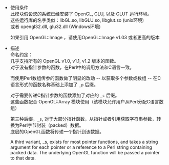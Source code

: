 * 使用条件  
  此模块假设您的系统已经安装了 OpenGL, GLU, 以及 GLUT 运行环境。  
  这些运行库的名字类似：libGL.so, libGLU.so, libglut.so (unix环境)  
  或者 opengl32.dll, glu32.dll (Windows环境)  

  如果引用 OpenGL::Image ，请使用OpenGL::Image v1.03 或者更高的版本  

* 描述  
  命名约定：  
  几乎支持所有的 OpenGL v1.0, v1.1, v1.2 版本的函数。  
  对于没有指针参数的函数，在Perl中的调用方法和C语言一致。  

  而使用Perl数组传参的函数做了明显的改动 -- 以获取多个参数或数组 -- 在C语言形式的函数名称基础上添加了 `_p` 后缀。  

  对于需要传递C指针参数的函数添加了对应的 `_c` 后缀。  
  这些函数配合 OpenGL::Array 模块使用（该模块允许用户从Perl分配C语言数组）  

  第三种后缀，`_s`, 对于大部分指针函数，从指针或者引用获取字符串参数，转换为Perl字节封装（packed）数据。  
  底层的OpenGL函数将传递一个指针到该数据。  

  A third variant, _s, exists for most pointer functions, and takes a string argument for each pointer or a reference to a Perl string containing packed data. The underlying OpenGL function will be passed a pointer to that data.